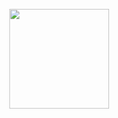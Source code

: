<img style="height: 180px" src="https://bad-apple-github-readme.vercel.app/api?show_bg=1&username=ToulthG"></a>
